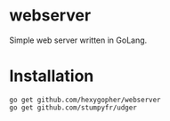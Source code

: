 # webserver
Simple web server written in GoLang.

# Installation
```
go get github.com/hexygopher/webserver
go get github.com/stumpyfr/udger
```
